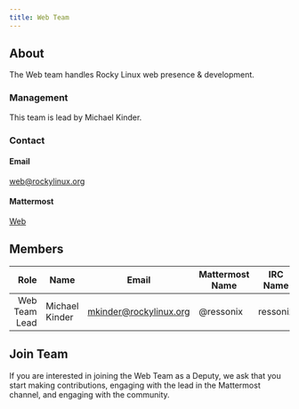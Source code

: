 ```yaml
---
title: Web Team
---
```


## About

The Web team handles Rocky Linux web presence & development.

### Management

This team is lead by Michael Kinder.

### Contact

#### Email

[web@rockylinux.org](mailto:web@rockylinux.org)

#### Mattermost
[Web](https://chat.rockylinux.org/rocky-linux/channels/web)

## Members

|                                Role 	| Name                          	| Email               		| Mattermost Name  	| IRC Name |
|------------------------------------:	|-------------------------------	|---------------------		|---			| --- |
| Web Team Lead | Michael Kinder | mkinder@rockylinux.org | @ressonix | ressonix |

## Join Team

If you are interested in joining the Web Team as a Deputy, we ask that you start making contributions, engaging with the lead in the Mattermost channel, and engaging with the community.
